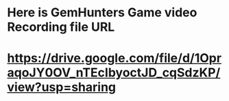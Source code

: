 # Here is GemHunters Game video Recording file URL
# https://drive.google.com/file/d/1OpraqoJY0OV_nTEcIbyoctJD_cqSdzKP/view?usp=sharing
